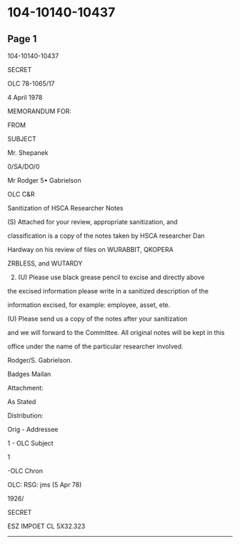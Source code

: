 # 104-10140-10437

## Page 1

104-10140-10437

SECRET

OLC 78-1065/17

4 April 1978

MEMORANDUM FOR:

FROM

SUBJECT

Mr. Shepanek

0/SA/DO/0

Mr Rodger 5• Gabrielson

OLC C&R

Sanitization of HSCA Researcher Notes

(S) Attached for your review, appropriate sanitization, and

classification is a copy of the notes taken by HSCA researcher Dan

Hardway on his review of files on WURABBIT, QKOPERA

ZRBLESS, and WUTARDY

2. (U) Please use black grease pencil to excise and directly above

the excised information please write in a sanitized description of the

information excised, for example: employee, asset, ete.

(U) Please send us a copy of the notes after your sanitization

and we will forward to the Committee. All original notes will be kept in this

office under the name of the particular researcher involved.

Rodger/S. Gabrielson.

Badges Mailan

Attachment:

As Stated

Distribution:

Orig - Addressee

1 - OLC Subject

1

-OLC Chron

OLC: RSG: jms (5 Apr 78)

1926/

SECRET

ESZ IMPOET CL 5X32.323

---


